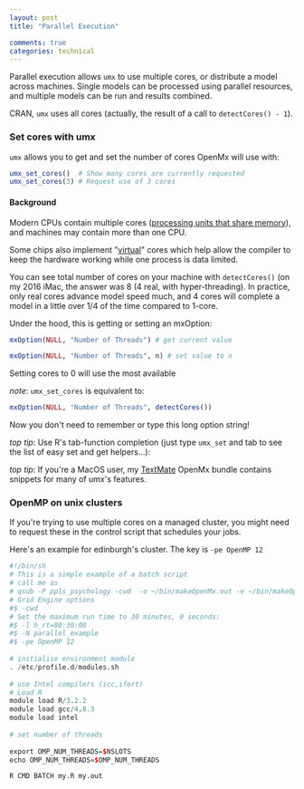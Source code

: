 ```yaml
---
layout: post
title: "Parallel Execution"

comments: true
categories: technical
---
```


Parallel execution allows `umx` to use multiple cores, or distribute a model across machines. Single models can be processed using parallel resources, and multiple models can be run and results combined.

CRAN, `umx` uses all cores (actually, the result of a call to `detectCores() - 1`).

### Set cores with umx

`umx` allows you to get and set the number of cores OpenMx will use with:

```r
umx_set_cores()  # Show many cores are currently requested
umx_set_cores(3) # Request use of 3 cores

```

#### Background

Modern CPUs contain multiple cores ([processing units that share memory](https://en.wikipedia.org/wiki/Multi-core_processor)), and machines may contain more than one CPU.

Some chips also implement "[virtual](https://en.wikipedia.org/wiki/Hyper-threading)" cores which help allow the compiler to keep the hardware working while one process is data limited.

You can see total number of cores on your machine with `detectCores()` (on my 2016 iMac, the answer was 8 (4 real, with hyper-threading). In practice, only real cores advance model speed much, and 4 cores will complete a model in a little over 1/4 of the time compared to 1-core.


Under the hood, this is getting or setting an mxOption:

```r
mxOption(NULL, "Number of Threads") # get current value

mxOption(NULL, "Number of Threads", n) # set value to n
```

Setting cores to 0 will use the most available

*note*: `umx_set_cores` is equivalent to:

```r
mxOption(NULL, "Number of Threads", detectCores())
```

Now you don't need to remember or type this long option string!

*top tip*: Use R's tab-function completion (just type `umx_set` and tab to see the list of easy set and get helpers…):

*top tip*: If you're a MacOS user, my [TextMate](http://macromates.com) OpenMx bundle contains snippets for many of umx's features.

### OpenMP on unix clusters

If you're trying to use multiple cores on a managed cluster, you might need to request these in the control script that schedules your jobs.

Here's an example for edinburgh's cluster. The key is `-pe OpenMP 12`

```r
#!/bin/sh
# This is a simple example of a batch script
# call me as
# qsub -P ppls_psychology -cwd  -o ~/bin/makeOpenMx.out -e ~/bin/makeOpenMx.err ~/bin/makeOpenMx.sh
# Grid Engine options 
#$ -cwd
# Set the maximum run time to 30 minutes, 0 seconds:
#$ -l h_rt=00:30:00
#$ -N parallel_example
#$ -pe OpenMP 12
 
# initialise environment module 
. /etc/profile.d/modules.sh
 
# use Intel compilers (icc,ifort)
# Load R
module load R/3.2.2
module load gcc/4.8.3
module load intel
 
# set number of threads
 
export OMP_NUM_THREADS=$NSLOTS
echo OMP_NUM_THREADS=$OMP_NUM_THREADS

R CMD BATCH my.R my.out

```